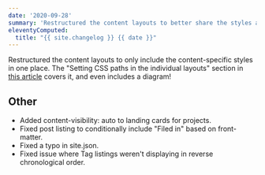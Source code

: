 ```yaml
---
date: '2020-09-28'
summary: 'Restructured the content layouts to better share the styles across content sections.'
eleventyComputed:
  title: "{{ site.changelog }} {{ date }}"
---
```


Restructured the content layouts to only include the content-specific styles in one place. The "Setting CSS paths in the individual layouts" section in [this article](/articles/manually-splitting-css-files-in-eleventy/) covers it, and even includes a diagram!

## Other
* Added content-visibility: auto to landing cards for projects.
* Fixed post listing to conditionally include "Filed in" based on front-matter.
* Fixed a typo in site.json.
* Fixed issue where Tag listings weren't displaying in reverse chronological order.

